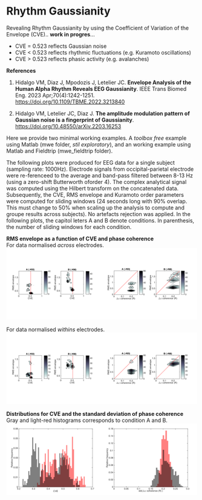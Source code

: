 # Rhythm Gaussianity

Revealing Rhythm Gaussianity by using the Coefficient of Variation of the Envelope (CVE).. **work in progres**...

* CVE = 0.523 reflects Gaussian noise
* CVE < 0.523 reflects rhythmic fluctuations (e.g. Kuramoto oscillations)
* CVE > 0.523 reflects phasic activity (e.g. avalanches)



**References**

1. Hidalgo VM, Diaz J, Mpodozis J, Letelier JC. **Envelope Analysis of the Human Alpha Rhythm Reveals EEG Gaussianity**. IEEE Trans Biomed Eng. 2023 Apr;70(4):1242-1251. https://doi.org/10.1109/TBME.2022.3213840  

2. Hidalgo VM, Letelier JC, Diaz J. **The amplitude modulation pattern of Gaussian noise is a fingerprint of Gaussianity**. https://doi.org/10.48550/arXiv.2203.16253

Here we provide two minimal working examples. A *toolbox free* example using Matlab (mwe folder, *stil exploratory*), and an working example using Matlab and Fieldtrip (mwe_fieldtrip folder).

The following plots were produced for EEG data for a single subject (sampling rate: 1000Hz). Electrode signals from occipital-parietal electrode were re-ferenceed to the average and band-pass filtered between 8-13 Hz (using a zero-shift Butterworth oforder 4). The complex analytical signal was computed using the Hilbert transform on the concatenated data. Subsequently, the CVE, RMS envelope and Kuramoto order parameters were computed for sliding windows (24 seconds long with 90% overlap. This must change to 50% when scaling up the analysis to compute and groupe results across subjects). No artefacts rejection was applied. In the following plots, the capitol leters A and B denote conditions. In parenthesis, the number of sliding windows for each condition.
 
**RMS envelope as a function of CVE and phase coherence**  
For data normalised *across* electrodes.     
<img src="https://github.com/nicogravel/RhythmGaussianity/blob/main/mwe_fieldtrip/rmsenv-cve_alpha_across.png" width=50%><img src="https://github.com/nicogravel/RhythmGaussianity/blob/main/mwe_fieldtrip/kurvar-rms_alpha_across.png" width=50%>

For data normalised *withins* electrodes.     
<img src="https://github.com/nicogravel/RhythmGaussianity/blob/main/mwe_fieldtrip/rmsenv-cve_alpha_within.png" width=50%><img src="https://github.com/nicogravel/RhythmGaussianity/blob/main/mwe_fieldtrip/kurvar-rms_alpha_within.png" width=50%>

**Distributions for CVE and the standard deviation of phase coherence**  
Gray and light-red histograms corresponds to condition A and B.  
<img src="https://github.com/nicogravel/RhythmGaussianity/blob/main/mwe_fieldtrip/hist_cve_alpha.png" width=50%><img src="https://github.com/nicogravel/RhythmGaussianity/blob/main/mwe_fieldtrip/kurvar_alpha.png" width=50%>
